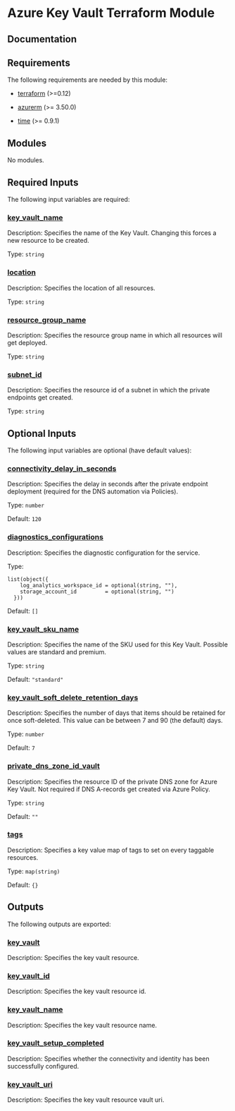 <!-- BEGIN_TF_DOCS -->
# Azure Key Vault Terraform Module

## Documentation
<!-- markdownlint-disable MD033 -->

## Requirements

The following requirements are needed by this module:

- <a name="requirement_terraform"></a> [terraform](#requirement\_terraform) (>=0.12)

- <a name="requirement_azurerm"></a> [azurerm](#requirement\_azurerm) (>= 3.50.0)

- <a name="requirement_time"></a> [time](#requirement\_time) (>= 0.9.1)

## Modules

No modules.

<!-- markdownlint-disable MD013 -->
<!-- markdownlint-disable MD034 -->
## Required Inputs

The following input variables are required:

### <a name="input_key_vault_name"></a> [key\_vault\_name](#input\_key\_vault\_name)

Description: Specifies the name of the Key Vault. Changing this forces a new resource to be created.

Type: `string`

### <a name="input_location"></a> [location](#input\_location)

Description: Specifies the location of all resources.

Type: `string`

### <a name="input_resource_group_name"></a> [resource\_group\_name](#input\_resource\_group\_name)

Description: Specifies the resource group name in which all resources will get deployed.

Type: `string`

### <a name="input_subnet_id"></a> [subnet\_id](#input\_subnet\_id)

Description: Specifies the resource id of a subnet in which the private endpoints get created.

Type: `string`

## Optional Inputs

The following input variables are optional (have default values):

### <a name="input_connectivity_delay_in_seconds"></a> [connectivity\_delay\_in\_seconds](#input\_connectivity\_delay\_in\_seconds)

Description: Specifies the delay in seconds after the private endpoint deployment (required for the DNS automation via Policies).

Type: `number`

Default: `120`

### <a name="input_diagnostics_configurations"></a> [diagnostics\_configurations](#input\_diagnostics\_configurations)

Description: Specifies the diagnostic configuration for the service.

Type:

```hcl
list(object({
    log_analytics_workspace_id = optional(string, ""),
    storage_account_id         = optional(string, "")
  }))
```

Default: `[]`

### <a name="input_key_vault_sku_name"></a> [key\_vault\_sku\_name](#input\_key\_vault\_sku\_name)

Description: Specifies the name of the SKU used for this Key Vault. Possible values are standard and premium.

Type: `string`

Default: `"standard"`

### <a name="input_key_vault_soft_delete_retention_days"></a> [key\_vault\_soft\_delete\_retention\_days](#input\_key\_vault\_soft\_delete\_retention\_days)

Description: Specifies the number of days that items should be retained for once soft-deleted. This value can be between 7 and 90 (the default) days.

Type: `number`

Default: `7`

### <a name="input_private_dns_zone_id_vault"></a> [private\_dns\_zone\_id\_vault](#input\_private\_dns\_zone\_id\_vault)

Description: Specifies the resource ID of the private DNS zone for Azure Key Vault. Not required if DNS A-records get created via Azure Policy.

Type: `string`

Default: `""`

### <a name="input_tags"></a> [tags](#input\_tags)

Description: Specifies a key value map of tags to set on every taggable resources.

Type: `map(string)`

Default: `{}`

## Outputs

The following outputs are exported:

### <a name="output_key_vault"></a> [key\_vault](#output\_key\_vault)

Description: Specifies the key vault resource.

### <a name="output_key_vault_id"></a> [key\_vault\_id](#output\_key\_vault\_id)

Description: Specifies the key vault resource id.

### <a name="output_key_vault_name"></a> [key\_vault\_name](#output\_key\_vault\_name)

Description: Specifies the key vault resource name.

### <a name="output_key_vault_setup_completed"></a> [key\_vault\_setup\_completed](#output\_key\_vault\_setup\_completed)

Description: Specifies whether the connectivity and identity has been successfully configured.

### <a name="output_key_vault_uri"></a> [key\_vault\_uri](#output\_key\_vault\_uri)

Description: Specifies the key vault resource vault uri.

<!-- markdownlint-enable -->

<!-- END_TF_DOCS -->